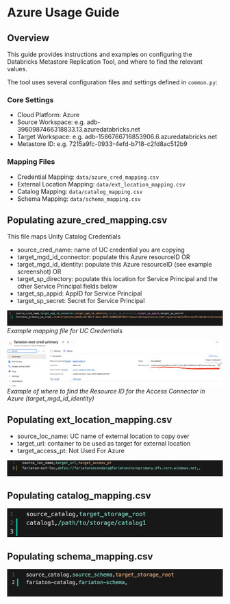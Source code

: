 # Azure Usage Guide

## Overview
This guide provides instructions and examples on configuring the Databricks Metastore Replication Tool, and where to find the relevant values.

The tool uses several configuration files and settings defined in `common.py`:

### Core Settings
- Cloud Platform: Azure
- Source Workspace: e.g. adb-3960987466318833.13.azuredatabricks.net
- Target Workspace: e.g. adb-1586766716853906.6.azuredatabricks.net
- Metastore ID: e.g. 7215a9fc-0933-4efd-b718-c2fd8ac512b9

### Mapping Files
- Credential Mapping: `data/azure_cred_mapping.csv`
- External Location Mapping: `data/ext_location_mapping.csv` 
- Catalog Mapping: `data/catalog_mapping.csv`
- Schema Mapping: `data/schema_mapping.csv`


## Populating azure_cred_mapping.csv

This file maps Unity Catalog Credentials

- source_cred_name: name of UC credential you are copying
- target_mgd_id_connector: populate this Azure resourceID  OR
- target_mgd_id_identity: populate this Azure resourceID (see example screenshot) OR
- target_sp_directory: populate this location for Service Principal and the other Service Principal fields below
- target_sp_appid: AppID for Service Principal
- target_sp_secret: Secret for Service Principal

![Ext Location Mapping](docs/images/screenshot_azure_credential_mapping.png)
*Example mapping file for UC Credentials*


![Connector ID for Managed Identity](docs/images/underlined-connector-id-azure.png)
*Example of where to find the  Resource ID for the Access Connector in Azure (target_mgd_id_identity)*


## Populating ext_location_mapping.csv

- source_loc_name: UC name of external location to copy over
- target_url: container to be used as target for external location
- target_access_pt: Not Used For Azure

![Ext Location Mapping](docs/images/screenshot_azure_ext_loc_mapping.png)

## Populating catalog_mapping.csv

![Catalog Mapping](docs/images/screenshot_catalog_mapping.png)


## Populating schema_mapping.csv

![Catalog Mapping](docs/images/screenshot_schema_mapping.png)




